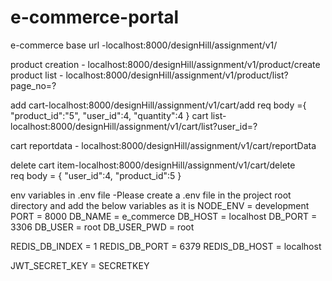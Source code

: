 # e-commerce-portal
e-commerce
base url -localhost:8000/designHill/assignment/v1/

product creation - localhost:8000/designHill/assignment/v1/product/create
product list - localhost:8000/designHill/assignment/v1/product/list?page_no=?


add cart-localhost:8000/designHill/assignment/v1/cart/add
req body ={
    "product_id":"5",
    "user_id":4,
    "quantity":4
}
cart list-localhost:8000/designHill/assignment/v1/cart/list?user_id=?

cart reportdata - localhost:8000/designHill/assignment/v1/cart/reportData

delete cart item-localhost:8000/designHill/assignment/v1/cart/delete  
req body = {
    "user_id":4,
    "product_id":5
}



env variables  in .env file   -Please create a .env file in the project root directory and add the below variables as it is
NODE_ENV = development
PORT = 8000
DB_NAME = e_commerce
DB_HOST = localhost
DB_PORT = 3306
DB_USER = root
DB_USER_PWD = root

REDIS_DB_INDEX = 1
REDIS_DB_PORT = 6379
REDIS_DB_HOST = localhost

JWT_SECRET_KEY =  SECRETKEY
